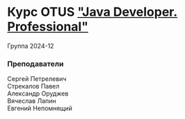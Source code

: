 # Курс OTUS ["Java Developer. Professional"](https://otus.ru/lessons/java-professional/?utm_source=github&utm_medium=free&utm_campaign=otus)


Группа 2024-12

### Преподаватели
Сергей Петрелевич<br>
Стрекалов Павел<br>
Александр Оруджев<br>
Вячеслав Лапин<br>
Евгений Непомнящий
